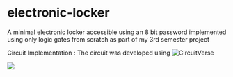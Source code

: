 # electronic-locker
A minimal electronic locker accessible using an 8 bit password implemented using only logic gates from scratch as part of my 3rd semester project

Circuit Implementation :
The circuit was developed using ![CircuitVerse](https://circuitverse.org/users/56458/projects/lcd_experiment_1-bff6d523-f143-413a-90fe-e004713c1769)

![](https://imgur.com/NeStpI7)
